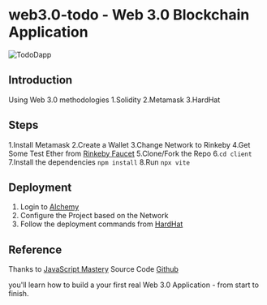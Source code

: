 # web3.0-todo - Web 3.0 Blockchain Application

![TodoDapp](https://i.ibb.co/4sVpXCx/Screenshot-20220121105509-1919x898.png)

## Introduction

Using Web 3.0 methodologies
1.Solidity
2.Metamask
3.HardHat

## Steps

1.Install Metamask
2.Create a Wallet
3.Change Network to Rinkeby
4.Get Some Test Ether from [Rinkeby Faucet](https://faucets.chain.link/rinkeby)
5.Clone/Fork the Repo 6.`cd client`
7.Install the dependencies `npm install`
8.Run `npx vite`

## Deployment

1. Login to [Alchemy](https://www.alchemy.com/)
2. Configure the Project based on the Network
3. Follow the deployment commands from [HardHat](https://hardhat.org/getting-started/)

## Reference

Thanks to [JavaScript Mastery](https://youtu.be/Wn_Kb3MR_cU)
Source Code [Github](https://github.com/adrianhajdin/project_web3.0)

you'll learn how to build a your first real Web 3.0 Application - from start to finish.

